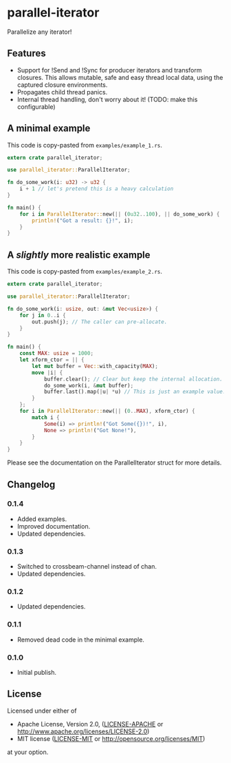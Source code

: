 parallel-iterator
=================

Parallelize any iterator!

Features
--------

 - Support for !Send and !Sync for producer iterators and transform closures.
   This allows mutable, safe and easy thread local data, using the captured
   closure environments.
 - Propagates child thread panics.
 - Internal thread handling, don't worry about it! (TODO: make this
   configurable)

A minimal example
-----------------

This code is copy-pasted from `examples/example_1.rs`.

```rust
extern crate parallel_iterator;

use parallel_iterator::ParallelIterator;

fn do_some_work(i: u32) -> u32 {
    i + 1 // let's pretend this is a heavy calculation
}

fn main() {
    for i in ParallelIterator::new(|| (0u32..100), || do_some_work) {
    	println!("Got a result: {}!", i);
    }
}
```


A _slightly_ more realistic example
-----------------------------------

This code is copy-pasted from `examples/example_2.rs`.

```rust
extern crate parallel_iterator;

use parallel_iterator::ParallelIterator;

fn do_some_work(i: usize, out: &mut Vec<usize>) {
    for j in 0..i {
        out.push(j); // The caller can pre-allocate.
    }
}

fn main() {
    const MAX: usize = 1000;
    let xform_ctor = || {
        let mut buffer = Vec::with_capacity(MAX);
        move |i| {
            buffer.clear(); // Clear but keep the internal allocation.
            do_some_work(i, &mut buffer);
            buffer.last().map(|u| *u) // This is just an example value.
        }
    };
    for i in ParallelIterator::new(|| (0..MAX), xform_ctor) {
        match i {
            Some(i) => println!("Got Some({})!", i),
            None => println!("Got None!"),
        }
    }
}
```

Please see the documentation on the ParallelIterator struct for more details.

Changelog
---------

### 0.1.4
 - Added examples.
 - Improved documentation.
 - Updated dependencies.

### 0.1.3
 - Switched to crossbeam-channel instead of chan.
 - Updated dependencies.

### 0.1.2
 - Updated dependencies.

### 0.1.1
 - Removed dead code in the minimal example.

### 0.1.0
 - Initial publish.

License
-------

Licensed under either of

 * Apache License, Version 2.0, ([LICENSE-APACHE](LICENSE-APACHE) or http://www.apache.org/licenses/LICENSE-2.0)
 * MIT license ([LICENSE-MIT](LICENSE-MIT) or http://opensource.org/licenses/MIT)

at your option.
